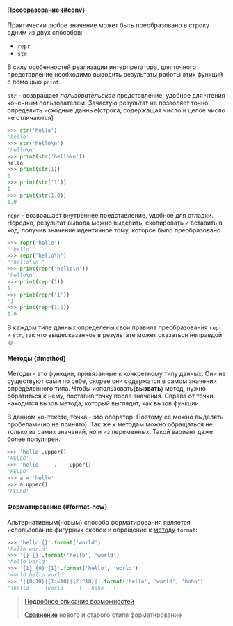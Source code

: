 #### Преобразование {#conv}

Практически любое значение может быть преобразовано в строку одним из двух способов:

* `repr`
* `str`

В силу особенностей реализации интерпретатора, для точного представление необходимо выводить результаты работы этих функций с помощью `print`.

`str` - возвращает _пользовательское_ представление, удобное для чтения конечным пользователем. Зачастую результат не позволяет точно определить исходные данные(строка, содержащая число и целое число не отличаются)
```python
>>> str('hello')
'hello'
>>> str('hello\n')
'hello\n'
>>> print(str('hello\n'))
hello
>>> print(str(1))
1
>>> print(str('1'))
1
>>> print(str(1.0))
1.0
```

`repr` - возвращает внутреннее представление, удобное для отладки. Нередко, результат вывода можно выделить, скопировать и вставить в код, получив значение идентичное тому, которое было преобразовано
```python
>>> repr('hello')
"'hello'"
>>> repr('hello\n')
"'hello\\n'"
>>> print(repr('hello\n'))
'hello\n'
>>> print(repr(1))
1
>>> print(repr('1'))
'1'
>>> print(repr(1.0))
1.0
```

В каждом типе данных определены свои правила преобразования `repr` и `str`, так что вышесказанное в результате может оказаться неправдой ☺


#### Методы {#method}

Методы - это функции, привязанные к конкретному типу данных. Они не существуют сами по себе, скорее они содержатся в самом значении определенного типа. Чтобы использовать(__вызвать__) метод, нужно обратиться к нему, поставив точку после значения. Справа от точки находится вызов метода, который выглядит, как вызов функции.

В данном контексте, точка - это оператор. Поэтому ее можно выделять пробелами(но не принято). Так же к методам можно обращаться не только из самих значений, но и из переменных. Такой вариант даже более популярен.

```python
>>> 'hello'.upper()
'HELLO'
>>> 'hello'    .    upper()
'HELLO'
>>> a = 'hello'
>>> a.upper()
'HELLO'
```

#### Форматирование {#format-new}

Альтернативным(новым) способо форматирования является использование фигурных скобок и обращение к [методу](#method) `format`:
```python
>>> 'hello {}'.format('world')
'hello world'
>>> '{} {}'.format('hello', 'world')
'hello world'
>>> '{1} {0} {1}'.format('hello', 'world')
'world hello world'
>>> '|{0:10}|{1:<10}|{2:^10}|'.format('hello', 'world', 'hoho')
'|hello     |world     |   hoho   |'
```

> [Подробное описание возможностей](https://docs.python.org/3/library/string.html#format-string-syntax)
>
> [Сравнение](https://pyformat.info/) нового и старого стиля форматирование
